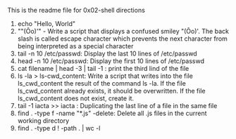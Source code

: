 This is the readme file for 0x02-shell directions
1. echo "Hello, World"
2. "\"(Ôo)'" - Write a script that displays a confused smiley "(Ôo)'. The back slash is called escape character which prevents the next character from being interpreted as a special character
3. tail -n 10 /etc/passwd: Display the last 10 lines of /etc/passwd
4. head -n 10 /etc/passwd: Display the first 10 lines of /etc/passwd 
5. cat filename | head -3 | tail -1 : print the third lind of the file
6. ls -la > ls-cwd_content: Write a script that writes into the file ls_cwd_content the result of the command ls -la. If the file ls_cwd_content already exists, it should be overwritten. If the file ls_cwd_content does not exist, create it.
7. tail -1 iacta >> iacta : Duplicating the last line of a file in the same file
8. find .  -type f -name "*.js" -delete: Delete all .js files in the current working directory
9. find . -type d ! -path . | wc -l

